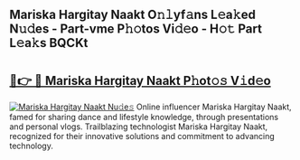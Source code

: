 ## Mariska Hargitay Naakt O𝚗𝚕yf𝚊ns L𝚎a𝚔ed N𝚞𝚍es - Part-vme P𝚑𝚘tos Vi𝚍𝚎o - H𝚘𝚝 Part L𝚎a𝚔s BQCKt

# <h2><a href="http://kf15ms.oniu.top/?m=Mariska+Hargitay+Naakt">🔗👉 🔴 Mariska Hargitay Naakt P𝚑ot𝚘𝚜 V𝚒d𝚎o</a></h2>

[![Mariska Hargitay Naakt Nu𝚍e𝚜](https://i.imgur.com/0qMVB7G.gif)](http://kf15ms.oniu.top/?m=Mariska+Hargitay+Naakt)
Online influencer Mariska Hargitay Naakt, famed for sharing dance and lifestyle knowledge, through presentations and personal vlogs. Trailblazing technologist Mariska Hargitay Naakt, recognized for their innovative solutions and commitment to advancing technology.  
